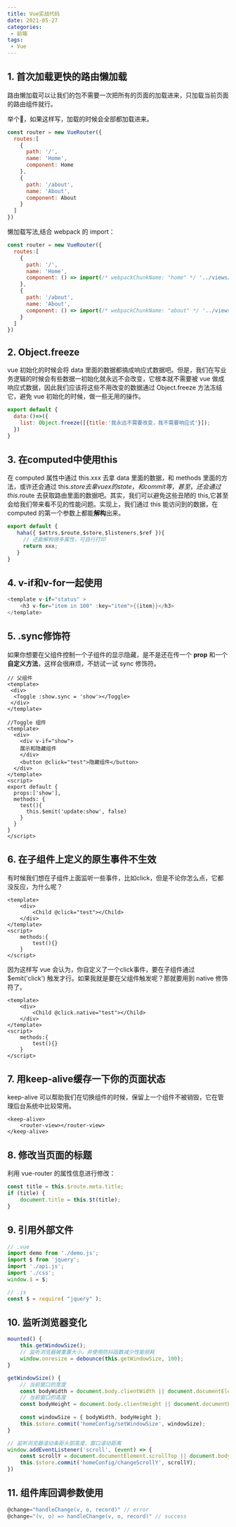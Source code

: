 ```yaml
---
title: Vue实战代码
date: 2021-05-27
categories:
 - 前端
tags:
 - Vue
---
```


<!-- more -->



## 1. 首次加载更快的路由懒加载

路由懒加载可以让我们的包不需要一次把所有的页面的加载进来，只加载当前页面的路由组件就行。

举个🌰，如果这样写，加载的时候会全部都加载进来。

```javascript
const router = new VueRouter({
  routes:[
    {
      path: '/',
      name: 'Home',
      component: Home
    },
    {
      path: '/about',
      name: 'About',
      component: About
    }
  ]
})
```

懒加载写法,结合 webpack 的 import：

```javascript
const router = new VueRouter({
  routes:[
    {
      path: '/',
      name: 'Home',
      component: () => import(/* webpackChunkName: "home" */ '../views/Home.vue')
    },
    {
      path: '/about',
      name: 'About',
      component: () => import(/* webpackChunkName: "about" */ '../views/About.vue')
    }
  ]
})
```



## 2. Object.freeze

vue 初始化的时候会将 data 里面的数据都搞成响应式数据吧。但是，我们在写业务逻辑的时候会有些数据一初始化就永远不会改变，它根本就不需要被 vue 做成响应式数据，因此我们应该将这些不用改变的数据通过 Object.freeze 方法冻结它，避免 vue 初始化的时候，做一些无用的操作。

```javascript
export default {
  data:()=>({
    list: Object.freeze([{title:'我永远不需要改变，我不需要响应式'}]);
  })
}
```



## 3. 在computed中使用this

在 computed 属性中通过 this.xxx 去拿 data 里面的数据，和 methods 里面的方法，或许还会通过 this.$store 去拿 vuex 的 state，和 commit 等，甚至，还会通过 this.$route 去获取路由里面的数据吧。其实，我们可以避免这些丑陋的 this,它甚至会给我们带来看不见的性能问题。实现上，我们通过 this 能访问到的数据，在 computed 的第一个参数上都能**解构**出来。

```javascript
export default {
   haha({ $attrs,$route,$store,$listeners,$ref }){
     // 还能解构很多属性，可自行打印
     return xxx;
   }
}
```



## 4. v-if和v-for一起使用

```java
<template v-if="status" >
	<h3 v-for="item in 100" :key="item">{{item}}</h3>
</template>
```



## 5.  .sync修饰符

如果你想要在父组件控制一个子组件的显示隐藏，是不是还在传一个 **prop** 和一个**自定义方法**，这样会很麻烦，不妨试一试 sync 修饰符。

```vue
// 父组件
<template>
 <div>
  <Toggle :show.sync = 'show'></Toggle>
 </div>
</template>

//Toggle 组件
<template>
  <div>
    <div v-if="show">
    展示和隐藏组件
  	</div>
  	<button @click="test">隐藏组件</button>
  </div>
</template>
<script>
export default {
  props:['show'],
  methods: {
    test(){
      this.$emit('update:show', false)
    }
  }
}
</script>
```



## 6. 在子组件上定义的原生事件不生效

有时候我们想在子组件上面监听一些事件，比如click，但是不论你怎么点，它都没反应，为什么呢？

```vue
<template>
    <div>
        <Child @click="test"></Child>
    </div>
</template>
<script>
    methods:{
        test(){}
    }
</script>
```

因为这样写 vue 会认为，你自定义了一个click事件，要在子组件通过 $emit('click') 触发才行。如果我就是要在父组件触发呢？那就要用到 native 修饰符了。

```vue
<template>
    <div>
        <Child @click.native="test"></Child>
    </div>
</template>
<script>
    methods:{
        test(){}
    }
</script>
```



## 7. 用keep-alive缓存一下你的页面状态

keep-alive 可以帮助我们在切换组件的时候，保留上一个组件不被销毁，它在管理后台系统中比较常用。

```vue
<keep-alive>
    <router-view></router-view>
</keep-alive>
```



## 8. 修改当页面的标题

利用 vue-router 的属性信息进行修改：

```javascript
const title = this.$route.meta.title;
if (title) {
	document.title = this.$t(title);
}
```



## 9. 引用外部文件

```javascript
// .vue
import demo from './demo.js';
import $ from 'jquery';
import './api.js';
import './css';
window.$ = $;

// .js
const $ = require( "jquery" );
```



## 10. 监听浏览器变化

```javascript
mounted() {
    this.getWindowSize();
    // 监听浏览器被重置大小，并使用防抖函数减少性能损耗
    window.onresize = debounce(this.getWindowSize, 100);
}

getWindowSize() {
    // 当前窗口的宽度
    const bodyWidth = document.body.clientWidth || document.documentElement.clientWidth;
    // 当前窗口的高度
    const bodyHeight = document.body.clientHeight || document.documentElement.clientHeight;
    
    const windowSize = { bodyWidth, bodyHeight };
    this.$store.commit('homeConfig/setWindowSize', windowSize);
}

// 监听浏览器滚动条距头部高度，窗口滚动距离
window.addEventListener('scroll', (event) => {
    const scrollY = document.documentElement.scrollTop || document.body.scrollTop;
    this.$store.commit('homeConfig/changeScrollY', scrollY);
})
```



## 11. 组件库回调参数使用

```javascript
@change="handleChange(v, o, record)" // error
@change="(v, o) => handleChange(v, o, record)" // success
```

